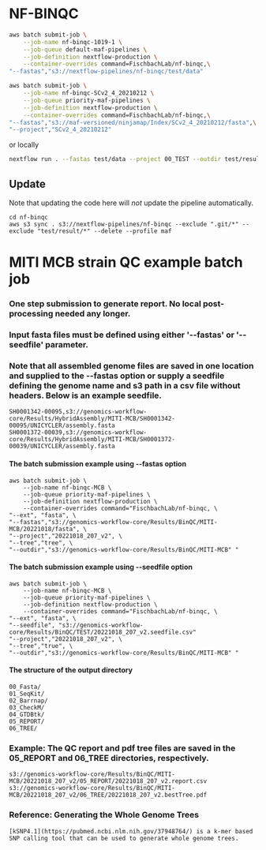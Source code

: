 NF-BINQC
====================

```bash
aws batch submit-job \
    --job-name nf-binqc-1019-1 \
    --job-queue default-maf-pipelines \
    --job-definition nextflow-production \
    --container-overrides command=FischbachLab/nf-binqc,\
"--fastas","s3://nextflow-pipelines/nf-binqc/test/data"
```

```bash
aws batch submit-job \
    --job-name nf-binqc-SCv2_4_20210212 \
    --job-queue priority-maf-pipelines \
    --job-definition nextflow-production \
    --container-overrides command=FischbachLab/nf-binqc,\
"--fastas","s3://maf-versioned/ninjamap/Index/SCv2_4_20210212/fasta",\
"--project","SCv2_4_20210212"
```

or locally

```bash
nextflow run . --fastas test/data --project 00_TEST --outdir test/result/
```

## Update

Note that updating the code here will *not* update the pipeline automatically.

```{bash}
cd nf-binqc
aws s3 sync . s3://nextflow-pipelines/nf-binqc --exclude ".git/*" --exclude "test/result/*" --delete --profile maf
```

# MITI MCB strain QC example batch job
### One step submission to generate report. No local post-processing needed any longer.
### Input fasta files must be defined using either '--fastas' or '--seedfile' parameter.
### Note that all assembled genome files are saved in one location and supplied to the --fastas option or supply a seedfile defining the genome name and s3 path in a csv file without headers. Below is an example seedfile.  

```
SH0001342-00095,s3://genomics-workflow-core/Results/HybridAssembly/MITI-MCB/SH0001342-00095/UNICYCLER/assembly.fasta
SH0001372-00039,s3://genomics-workflow-core/Results/HybridAssembly/MITI-MCB/SH0001372-00039/UNICYCLER/assembly.fasta
```

#### The batch submission example using --fastas option

```{bash}
aws batch submit-job \
    --job-name nf-binqc-MCB \
    --job-queue priority-maf-pipelines \
    --job-definition nextflow-production \
    --container-overrides command="FischbachLab/nf-binqc, \
"--ext", "fasta", \
"--fastas","s3://genomics-workflow-core/Results/BinQC/MITI-MCB/20221018/fasta", \
"--project","20221018_207_v2", \
"--tree","tree", \
"--outdir","s3://genomics-workflow-core/Results/BinQC/MITI-MCB" "
```

#### The batch submission example using --seedfile option

```{bash}
aws batch submit-job \
    --job-name nf-binqc-MCB \
    --job-queue priority-maf-pipelines \
    --job-definition nextflow-production \
    --container-overrides command="FischbachLab/nf-binqc, \
"--ext", "fasta", \
"--seedfile", "s3://genomics-workflow-core/Results/BinQC/TEST/20221018_207_v2.seedfile.csv"
"--project","20221018_207_v2", \
"--tree","true", \
"--outdir","s3://genomics-workflow-core/Results/BinQC/MITI-MCB" "
```

#### The structure of the output directory
```
00_Fasta/
01_SeqKit/
02_Barrnap/
03_CheckM/
04_GTDBtk/
05_REPORT/
06_TREE/
```
### Example: The QC report and pdf tree files are saved in the 05_REPORT and 06_TREE directories, respectively.
```
s3://genomics-workflow-core/Results/BinQC/MITI-MCB/20221018_207_v2/05_REPORT/20221018_207_v2.report.csv
s3://genomics-workflow-core/Results/BinQC/MITI-MCB/20221018_207_v2/06_TREE/20221018_207_v2.bestTree.pdf
```

### Reference: Generating the Whole Genome Trees
```
[kSNP4.1](https://pubmed.ncbi.nlm.nih.gov/37948764/) is a k-mer based SNP calling tool that can be used to generate whole genome trees.
```
